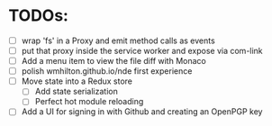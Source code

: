 # TODOs:
- [ ] wrap 'fs' in a Proxy and emit method calls as events
- [ ] put that proxy inside the service worker and expose via com-link
- [ ] Add a menu item to view the file diff with Monaco
- [ ] polish wmhilton.github.io/nde first experience
- [ ] Move state into a Redux store
  - [ ] Add state serialization
  - [ ] Perfect hot module reloading
- [ ] Add a UI for signing in with Github and creating an OpenPGP key
